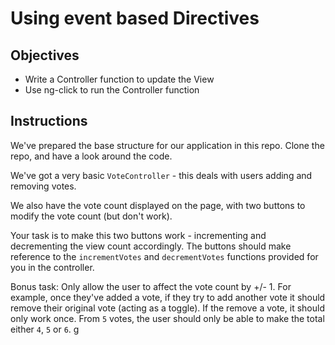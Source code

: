 # Using event based Directives

## Objectives

- Write a Controller function to update the View
- Use ng-click to run the Controller function

## Instructions

We've prepared the base structure for our application in this repo. Clone the repo, and have a look around the code.

We've got a very basic `VoteController` - this deals with users adding and removing votes.

We also have the vote count displayed on the page, with two buttons to modify the vote count (but don't work).

Your task is to make this two buttons work - incrementing and decrementing the view count accordingly. The buttons should make reference to the `incrementVotes` and `decrementVotes` functions provided for you in the controller.

Bonus task: Only allow the user to affect the vote count by +/- 1. For example, once they've added a vote, if they try to add another vote it should remove their original vote (acting as a toggle). If the remove a vote, it should only work once. From `5` votes, the user should only be able to make the total either `4`, `5` or `6`. 
g
